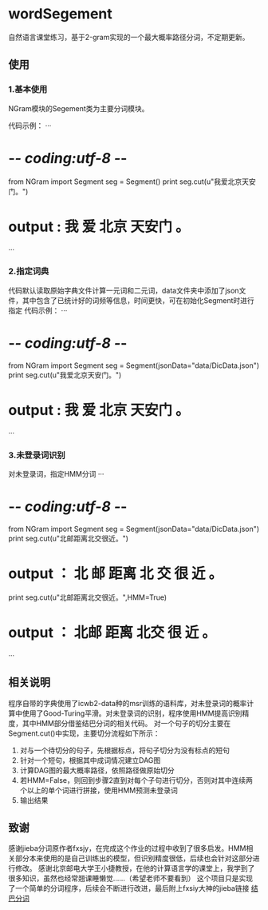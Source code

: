 # wordSegement
自然语言课堂练习，基于2-gram实现的一个最大概率路径分词，不定期更新。
## 使用
### 1.基本使用
NGram模块的Segement类为主要分词模块。

代码示例：
···
# -*- coding:utf-8 -*-
from NGram import Segment
seg = Segment()
print seg.cut(u"我爱北京天安门。")
# output : 我 爱 北京 天安门 。
···
### 2.指定词典
代码默认读取原始字典文件计算一元词和二元词，data文件夹中添加了json文件，其中包含了已统计好的词频等信息，时间更快，可在初始化Segment时进行指定
代码示例：
···
# -*- coding:utf-8 -*-
from NGram import Segment
seg = Segment(jsonData="data/DicData.json")
print seg.cut(u"我爱北京天安门。")
# output : 我 爱 北京 天安门 。
···
### 3.未登录词识别
对未登录词，指定HMM分词
···
# -*- coding:utf-8 -*-
from NGram import Segment
seg = Segment(jsonData="data/DicData.json")
print seg.cut(u"北邮距离北交很近。")
# output ： 北 邮 距离 北 交 很 近 。
print seg.cut(u"北邮距离北交很近。",HMM=True)
# output ： 北邮 距离 北交 很 近 。
···
## 相关说明
程序自带的字典使用了icwb2-data种的msr训练的语料库，对未登录词的概率计算中使用了Good-Turing平滑。对未登录词的识别，程序使用HMM提高识别精度，其中HMM部分借鉴结巴分词的相关代码。
对一个句子的切分主要在Segment.cut()中实现，主要切分流程如下所示：
1. 对与一个待切分的句子，先根据标点，将句子切分为没有标点的短句
2. 针对一个短句，根据其中成词情况建立DAG图
3. 计算DAG图的最大概率路径，依照路径做原始切分
4. 若HMM=False，则回到步骤2直到对每个子句进行切分，否则对其中连续两个以上的单个词进行拼接，使用HMM预测未登录词
5. 输出结果

## 致谢
感谢jieba分词原作者fxsjy，在完成这个作业的过程中收到了很多启发。HMM相关部分本来使用的是自己训练出的模型，但识别精度很低，后续也会针对这部分进行修改。
感谢北京邮电大学王小捷教授，在他的计算语言学的课堂上，我学到了很多知识，虽然也经常翘课睡懒觉……（希望老师不要看到）
这个项目只是实现了一个简单的分词程序，后续会不断进行改进，最后附上fxsiy大神的jieba链接
[结巴分词](https://github.com/fxsjy/jieba)

